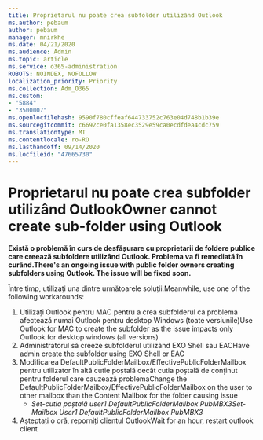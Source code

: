 ```yaml
---
title: Proprietarul nu poate crea subfolder utilizând Outlook
ms.author: pebaum
author: pebaum
manager: mnirkhe
ms.date: 04/21/2020
ms.audience: Admin
ms.topic: article
ms.service: o365-administration
ROBOTS: NOINDEX, NOFOLLOW
localization_priority: Priority
ms.collection: Adm_O365
ms.custom:
- "5884"
- "3500007"
ms.openlocfilehash: 9590f780cffeaf644733752c763e04d748b1b39e
ms.sourcegitcommit: c6692ce0fa1358ec3529e59ca0ecdfdea4cdc759
ms.translationtype: MT
ms.contentlocale: ro-RO
ms.lasthandoff: 09/14/2020
ms.locfileid: "47665730"
---
```

# <a name="owner-cannot-create-sub-folder-using-outlook"></a><span data-ttu-id="393e6-102">Proprietarul nu poate crea subfolder utilizând Outlook</span><span class="sxs-lookup"><span data-stu-id="393e6-102">Owner cannot create sub-folder using Outlook</span></span>

<span data-ttu-id="393e6-103">**Există o problemă în curs de desfășurare cu proprietarii de foldere publice care creează subfoldere utilizând Outlook. Problema va fi remediată în curând.**</span><span class="sxs-lookup"><span data-stu-id="393e6-103">**There's an ongoing issue with public folder owners creating subfolders using Outlook. The issue will be fixed soon.**</span></span>

<span data-ttu-id="393e6-104">Între timp, utilizați una dintre următoarele soluții:</span><span class="sxs-lookup"><span data-stu-id="393e6-104">Meanwhile, use one of the following workarounds:</span></span>

1. <span data-ttu-id="393e6-105">Utilizați Outlook pentru MAC pentru a crea subfolderul ca problema afectează numai Outlook pentru desktop Windows (toate versiunile)</span><span class="sxs-lookup"><span data-stu-id="393e6-105">Use Outlook for MAC to create the subfolder as the issue impacts only Outlook for desktop windows (all versions)</span></span>
2. <span data-ttu-id="393e6-106">Administratorul să creeze subfolderul utilizând EXO Shell sau EAC</span><span class="sxs-lookup"><span data-stu-id="393e6-106">Have admin create the subfolder using EXO Shell or EAC</span></span>
3. <span data-ttu-id="393e6-107">Modificarea DefaultPublicFolderMailbox/EffectivePublicFolderMailbox pentru utilizator în altă cutie poștală decât cutia poștală de conținut pentru folderul care cauzează problema</span><span class="sxs-lookup"><span data-stu-id="393e6-107">Change the DefaultPublicFolderMailbox/EffectivePublicFolderMailbox on the user to other mailbox than the Content Mailbox for the folder causing issue</span></span>  
    - <span data-ttu-id="393e6-108">*Set-cutia poștală user1 DefaultPublicFolderMailbox PubMBX3*</span><span class="sxs-lookup"><span data-stu-id="393e6-108">*Set-Mailbox User1 DefaultPublicFolderMailbox PubMBX3*</span></span>
4. <span data-ttu-id="393e6-109">Așteptați o oră, reporniți clientul Outlook</span><span class="sxs-lookup"><span data-stu-id="393e6-109">Wait for an hour, restart outlook client</span></span>